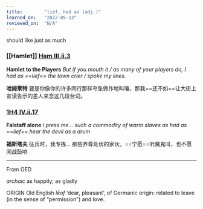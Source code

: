 ```yaml
---
title:        "lief, had as (adj.)"
learned_on:   "2022-05-13"
reviewed_on:  "N/A"
---
```


should like just as much

### [[Hamlet]] [Ham III.ii.3](https://www.shakespeareswords.com/Public/Play.aspx?Act=3&Scene=2&WorkId=2#117286) 

**Hamlet to the Players** *But if you mouth it / as many of your players do, I had as ==lief== the town crier / spoke my lines.*

**哈姆莱特** 要是你像你的许多同行那样夸张做作地叫嚷，那我==还不如==让大街上宣读告示的差人来念这几段台词。

### [1H4 IV.ii.17](https://www.shakespeareswords.com/Public/Play.aspx?Act=4&Scene=2&WorkId=33#235397) 

**Falstaff alone** *I press me... such a commodity of warm slaves as had as ==lief== hear the devil as a drum*

**福斯塔夫** 征兵时，我专拣… 那些养尊处优的家伙，==宁愿==听魔鬼叫，也不愿闻战鼓响

-----

From OED

*archaic* as happily; as gladly

ORIGIN Old English *lēof* ‘dear, pleasant’, of Germanic origin: related to leave (in the sense of “permission”) and love.